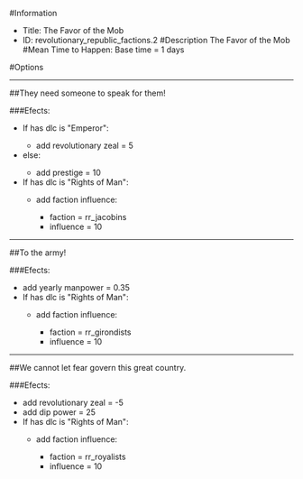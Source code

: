 #Information
 - Title: The Favor of the Mob
 - ID: revolutionary_republic_factions.2
#Description
The Favor of the Mob
#Mean Time to Happen:
Base time = 1 days

#Options

___
##They need someone to speak for them!

###Efects:<ul><li>If has dlc is "Emperor":</li><ul><li>add revolutionary zeal = 5</li></ul><li>else:</li><ul><li>add prestige = 10</li></ul><li>If has dlc is "Rights of Man":</li><ul><li>add faction influence:</li><ul><li>faction = rr_jacobins</li><li>influence = 10</li></ul></ul></ul>

___
##To the army!

###Efects:<ul><li>add yearly manpower = 0.35</li><li>If has dlc is "Rights of Man":</li><ul><li>add faction influence:</li><ul><li>faction = rr_girondists</li><li>influence = 10</li></ul></ul></ul>

___
##We cannot let fear govern this great country.

###Efects:<ul><li>add revolutionary zeal = -5</li><li>add dip power = 25</li><li>If has dlc is "Rights of Man":</li><ul><li>add faction influence:</li><ul><li>faction = rr_royalists</li><li>influence = 10</li></ul></ul></ul>
